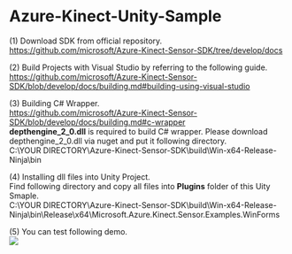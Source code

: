 # Azure-Kinect-Unity-Sample

(1) Download SDK from official repository.<br>
https://github.com/microsoft/Azure-Kinect-Sensor-SDK/tree/develop/docs

(2) Build Projects with Visual Studio by referring to the following guide.<br>
https://github.com/microsoft/Azure-Kinect-Sensor-SDK/blob/develop/docs/building.md#building-using-visual-studio

(3) Building C# Wrapper.<br>
https://github.com/microsoft/Azure-Kinect-Sensor-SDK/blob/develop/docs/building.md#c-wrapper
<br><b>depthengine_2_0.dll</b> is required to build C# wrapper. Please download depthengine_2_0.dll via nuget and put it following directory.
<br>C:\YOUR DIRECTORY\Azure-Kinect-Sensor-SDK\build\Win-x64-Release-Ninja\bin

(4) Installing dll files into Unity Project.<br>
Find following directory and copy all files into <b>Plugins</b> folder of this Uity Smaple.<br> 
C:\YOUR DIRECTORY\Azure-Kinect-Sensor-SDK\build\Win-x64-Release-Ninja\bin\Release\x64\Microsoft.Azure.Kinect.Sensor.Examples.WinForms

(5) You can test following demo.<br>
[![](https://img.youtube.com/vi/Nt0oMN5Ece0/0.jpg)](https://www.youtube.com/watch?v=Nt0oMN5Ece0)


